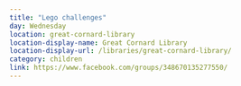 ```yaml
---
title: "Lego challenges"
day: Wednesday
location: great-cornard-library
location-display-name: Great Cornard Library
location-display-url: /libraries/great-cornard-library/
category: children
link: https://www.facebook.com/groups/348670135277550/
---
```

